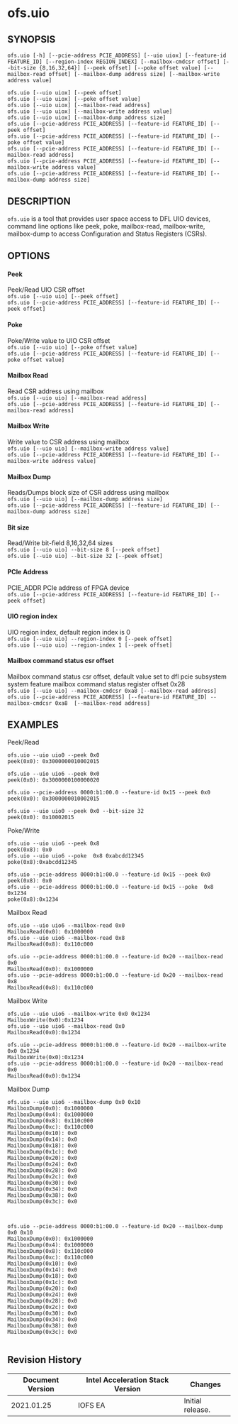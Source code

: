 # ofs.uio #

## SYNOPSIS ##
`ofs.uio [-h] [--pcie-address PCIE_ADDRESS] [--uio uiox] [--feature-id FEATURE_ID] [--region-index REGION_INDEX]
                  [--mailbox-cmdcsr offset] [--bit-size {8,16,32,64}] [--peek offset] [--poke offset value]
                  [--mailbox-read offset] [--mailbox-dump address size] [--mailbox-write address value]`<br>

`ofs.uio [--uio uiox] [--peek offset]`<br>
`ofs.uio [--uio uiox] [--poke offset value] `<br>
`ofs.uio [--uio uiox] [--mailbox-read address] `<br>
`ofs.uio [--uio uiox] [--mailbox-write address value] `<br>
`ofs.uio [--uio uiox] [--mailbox-dump address size] `<br>
`ofs.uio [--pcie-address PCIE_ADDRESS] [--feature-id FEATURE_ID] [--peek offset]`<br>
`ofs.uio [--pcie-address PCIE_ADDRESS] [--feature-id FEATURE_ID] [--poke offset value] `<br>
`ofs.uio [--pcie-address PCIE_ADDRESS] [--feature-id FEATURE_ID] [--mailbox-read address] `<br>
`ofs.uio [--pcie-address PCIE_ADDRESS] [--feature-id FEATURE_ID] [--mailbox-write address value] `<br>
`ofs.uio [--pcie-address PCIE_ADDRESS] [--feature-id FEATURE_ID] [--mailbox-dump address size] `<br>


## DESCRIPTION ##

```ofs.uio``` is a tool that provides user space access to DFL UIO devices,
command line options like peek, poke, mailbox-read, mailbox-write, mailbox-dump to 
access Configuration and Status Registers (CSRs).


##  OPTIONS ##

#### Peek ####
Peek/Read UIO CSR offset<br>
`ofs.uio [--uio uio] [--peek offset]`<br>
`ofs.uio [--pcie-address PCIE_ADDRESS] [--feature-id FEATURE_ID] [--peek offset]`<br>

#### Poke ####
Poke/Write value to UIO CSR offset<br>
`ofs.uio [--uio uio] [--poke offset value] `<br>
`ofs.uio [--pcie-address PCIE_ADDRESS] [--feature-id FEATURE_ID] [--poke offset value] `<br>

#### Mailbox Read ####
Read CSR address using mailbox<br>
`ofs.uio [--uio uio] [--mailbox-read address] `<br>
`ofs.uio [--pcie-address PCIE_ADDRESS] [--feature-id FEATURE_ID] [--mailbox-read address] `<br>

#### Mailbox Write ####
Write value to CSR address using mailbox <br>
`ofs.uio [--uio uio] [--mailbox-write address value] `<br>
`ofs.uio [--pcie-address PCIE_ADDRESS] [--feature-id FEATURE_ID] [--mailbox-write address value] `<br>

#### Mailbox Dump ####
Reads/Dumps block size of CSR address using mailbox<br>
`ofs.uio [--uio uio] [--mailbox-dump address size] `<br>
`ofs.uio [--pcie-address PCIE_ADDRESS] [--feature-id FEATURE_ID] [--mailbox-dump address size] `<br>

#### Bit size ####
Read/Write bit-field 8,16,32,64 sizes<br>
`ofs.uio [--uio uio] --bit-size 8 [--peek offset]`<br>
`ofs.uio [--uio uio] --bit-size 32 [--peek offset]`<br>

#### PCIe Address ####
PCIE_ADDR PCIe address of FPGA device<br>
`ofs.uio [--pcie-address PCIE_ADDRESS] [--feature-id FEATURE_ID] [--peek offset]`<br>

#### UIO region index ####
UIO region index, default region index is 0 <br> 
`ofs.uio [--uio uio] --region-index 0 [--peek offset]`<br>
`ofs.uio [--uio uio] --region-index 1 [--peek offset]`<br>

#### Mailbox command status csr offset ####
Mailbox command status csr offset, 
default value set to dfl pcie subsystem system feature mailbox command status register offset 0x28 <br> 
`ofs.uio [--uio uio] --mailbox-cmdcsr 0xa8 [--mailbox-read address] `<br>
`ofs.uio [--pcie-address PCIE_ADDRESS] [--feature-id FEATURE_ID] --mailbox-cmdcsr 0xa8  [--mailbox-read address] `<br>

## EXAMPLES ##
Peek/Read
```
ofs.uio --uio uio0 --peek 0x0
peek(0x0): 0x3000000010002015

ofs.uio --uio uio6 --peek 0x0
peek(0x0): 0x3000000100000020

ofs.uio --pcie-address 0000:b1:00.0 --feature-id 0x15 --peek 0x0
peek(0x0): 0x3000000010002015

ofs.uio --uio uio0 --peek 0x0 --bit-size 32
peek(0x0): 0x10002015
```

Poke/Write
```
ofs.uio --uio uio6 --peek 0x8
peek(0x8): 0x0
ofs.uio --uio uio6 --poke  0x8 0xabcdd12345
poke(0x8):0xabcdd12345

ofs.uio --pcie-address 0000:b1:00.0 --feature-id 0x15 --peek 0x0
peek(0x8): 0x0
ofs.uio --pcie-address 0000:b1:00.0 --feature-id 0x15 --poke  0x8 0x1234
poke(0x8):0x1234
```

Mailbox Read
```
ofs.uio --uio uio6 --mailbox-read 0x0
MailboxRead(0x0): 0x1000000
ofs.uio --uio uio6 --mailbox-read 0x8
MailboxRead(0x8): 0x110c000

ofs.uio --pcie-address 0000:b1:00.0 --feature-id 0x20 --mailbox-read 0x0
MailboxRead(0x0): 0x1000000
ofs.uio --pcie-address 0000:b1:00.0 --feature-id 0x20 --mailbox-read 0x8 
MailboxRead(0x8): 0x110c000
```

Mailbox Write
```
ofs.uio --uio uio6 --mailbox-write 0x0 0x1234
MailboxWrite(0x0):0x1234
ofs.uio --uio uio6 --mailbox-read 0x0
MailboxRead(0x0):0x1234

ofs.uio --pcie-address 0000:b1:00.0 --feature-id 0x20 --mailbox-write 0x0 0x1234
MailboxWrite(0x0):0x1234
ofs.uio --pcie-address 0000:b1:00.0 --feature-id 0x20 --mailbox-read 0x0 
MailboxRead(0x0):0x1234
```

Mailbox Dump
```
ofs.uio --uio uio6 --mailbox-dump 0x0 0x10
MailboxDump(0x0): 0x1000000
MailboxDump(0x4): 0x1000000
MailboxDump(0x8): 0x110c000
MailboxDump(0xc): 0x110c000
MailboxDump(0x10): 0x0
MailboxDump(0x14): 0x0
MailboxDump(0x18): 0x0
MailboxDump(0x1c): 0x0
MailboxDump(0x20): 0x0
MailboxDump(0x24): 0x0
MailboxDump(0x28): 0x0
MailboxDump(0x2c): 0x0
MailboxDump(0x30): 0x0
MailboxDump(0x34): 0x0
MailboxDump(0x38): 0x0
MailboxDump(0x3c): 0x0



ofs.uio --pcie-address 0000:b1:00.0 --feature-id 0x20 --mailbox-dump 0x0 0x10
MailboxDump(0x0): 0x1000000
MailboxDump(0x4): 0x1000000
MailboxDump(0x8): 0x110c000
MailboxDump(0xc): 0x110c000
MailboxDump(0x10): 0x0
MailboxDump(0x14): 0x0
MailboxDump(0x18): 0x0
MailboxDump(0x1c): 0x0
MailboxDump(0x20): 0x0
MailboxDump(0x24): 0x0
MailboxDump(0x28): 0x0
MailboxDump(0x2c): 0x0
MailboxDump(0x30): 0x0
MailboxDump(0x34): 0x0
MailboxDump(0x38): 0x0
MailboxDump(0x3c): 0x0


```


## Revision History ##

Document Version | Intel Acceleration Stack Version | Changes
-----------------|----------------------------------|--------
2021.01.25 | IOFS EA | Initial release.
